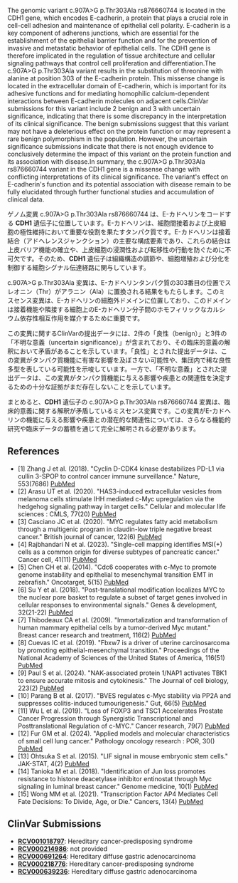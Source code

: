 
    
The genomic variant c.907A>G p.Thr303Ala rs876660744 is located in the CDH1 gene, which encodes E-cadherin, a protein that plays a crucial role in cell-cell adhesion and maintenance of epithelial cell polarity. E-cadherin is a key component of adherens junctions, which are essential for the establishment of the epithelial barrier function and for the prevention of invasive and metastatic behavior of epithelial cells. The CDH1 gene is therefore implicated in the regulation of tissue architecture and cellular signaling pathways that control cell proliferation and differentiation.The c.907A>G p.Thr303Ala variant results in the substitution of threonine with alanine at position 303 of the E-cadherin protein. This missense change is located in the extracellular domain of E-cadherin, which is important for its adhesive functions and for mediating homophilic calcium-dependent interactions between E-cadherin molecules on adjacent cells.ClinVar submissions for this variant include 2 benign and 3 with uncertain significance, indicating that there is some discrepancy in the interpretation of its clinical significance. The benign submissions suggest that this variant may not have a deleterious effect on the protein function or may represent a rare benign polymorphism in the population. However, the uncertain significance submissions indicate that there is not enough evidence to conclusively determine the impact of this variant on the protein function and its association with disease.In summary, the c.907A>G p.Thr303Ala rs876660744 variant in the CDH1 gene is a missense change with conflicting interpretations of its clinical significance. The variant's effect on E-cadherin's function and its potential association with disease remain to be fully elucidated through further functional studies and accumulation of clinical data.

ゲノム変異 c.907A>G p.Thr303Ala rs876660744 は、E-カドヘリンをコードする **CDH1** 遺伝子に位置しています。E-カドヘリンは、細胞間接着および上皮細胞の極性維持において重要な役割を果たすタンパク質です。E-カドヘリンは接着結合（アドヘレンスジャンクション）の主要な構成要素であり、これらの結合は上皮バリア機能の確立や、上皮細胞の浸潤性および転移性の行動を防ぐために不可欠です。そのため、**CDH1** 遺伝子は組織構造の調節や、細胞増殖および分化を制御する細胞シグナル伝達経路に関与しています。

c.907A>G p.Thr303Ala 変異は、E-カドヘリンタンパク質の303番目の位置でスレオニン（Thr）がアラニン（Ala）に置換される結果をもたらします。このミスセンス変異は、E-カドヘリンの細胞外ドメインに位置しており、このドメインは接着機能や隣接する細胞上のE-カドヘリン分子間のホモフィリックなカルシウム依存性相互作用を媒介するために重要です。

この変異に関するClinVarの提出データには、2件の「良性（benign）」と3件の「不明な意義（uncertain significance）」が含まれており、その臨床的意義の解釈において矛盾があることを示しています。「良性」とされた提出データは、この変異がタンパク質機能に有害な影響を及ぼさない可能性や、集団内で稀な良性多型を表している可能性を示唆しています。一方で、「不明な意義」とされた提出データは、この変異がタンパク質機能に与える影響や疾患との関連性を決定するための十分な証拠がまだ存在しないことを示しています。

まとめると、**CDH1** 遺伝子の c.907A>G p.Thr303Ala rs876660744 変異は、臨床的意義に関する解釈が矛盾しているミスセンス変異です。この変異がE-カドヘリンの機能に与える影響や疾患との潜在的な関連性については、さらなる機能的研究や臨床データの蓄積を通じて完全に解明される必要があります。
    
## References
- [1] Zhang J et al. (2018). "Cyclin D-CDK4 kinase destabilizes PD-L1 via cullin 3-SPOP to control cancer immune surveillance." Nature, 553(7686) [PubMed](https://pubmed.ncbi.nlm.nih.gov/29160310/)
- [2] Arasu UT et al. (2020). "HAS3-induced extracellular vesicles from melanoma cells stimulate IHH mediated c-Myc upregulation via the hedgehog signaling pathway in target cells." Cellular and molecular life sciences : CMLS, 77(20) [PubMed](https://pubmed.ncbi.nlm.nih.gov/31820036/)
- [3] Casciano JC et al. (2020). "MYC regulates fatty acid metabolism through a multigenic program in claudin-low triple negative breast cancer." British journal of cancer, 122(6) [PubMed](https://pubmed.ncbi.nlm.nih.gov/31942031/)
- [4] Rajbhandari N et al. (2023). "Single-cell mapping identifies MSI(+) cells as a common origin for diverse subtypes of pancreatic cancer." Cancer cell, 41(11) [PubMed](https://pubmed.ncbi.nlm.nih.gov/37802055/)
- [5] Chen CH et al. (2014). "Cdc6 cooperates with c-Myc to promote genome instability and epithelial to mesenchymal transition EMT in zebrafish." Oncotarget, 5(15) [PubMed](https://pubmed.ncbi.nlm.nih.gov/25051368/)
- [6] Su Y et al. (2018). "Post-translational modification localizes MYC to the nuclear pore basket to regulate a subset of target genes involved in cellular responses to environmental signals." Genes & development, 32(21-22) [PubMed](https://pubmed.ncbi.nlm.nih.gov/30366908/)
- [7] Thibodeaux CA et al. (2009). "Immortalization and transformation of human mammary epithelial cells by a tumor-derived Myc mutant." Breast cancer research and treatment, 116(2) [PubMed](https://pubmed.ncbi.nlm.nih.gov/18642118/)
- [8] Cuevas IC et al. (2019). "Fbxw7 is a driver of uterine carcinosarcoma by promoting epithelial-mesenchymal transition." Proceedings of the National Academy of Sciences of the United States of America, 116(51) [PubMed](https://pubmed.ncbi.nlm.nih.gov/31772025/)
- [9] Paul S et al. (2024). "NAK-associated protein 1/NAP1 activates TBK1 to ensure accurate mitosis and cytokinesis." The Journal of cell biology, 223(2) [PubMed](https://pubmed.ncbi.nlm.nih.gov/38059900/)
- [10] Parang B et al. (2017). "BVES regulates c-Myc stability via PP2A and suppresses colitis-induced tumourigenesis." Gut, 66(5) [PubMed](https://pubmed.ncbi.nlm.nih.gov/28389570/)
- [11] Wu L et al. (2019). "Loss of FOXP3 and TSC1 Accelerates Prostate Cancer Progression through Synergistic Transcriptional and Posttranslational Regulation of c-MYC." Cancer research, 79(7) [PubMed](https://pubmed.ncbi.nlm.nih.gov/30733194/)
- [12] Fur GM et al. (2024). "Applied models and molecular characteristics of small cell lung cancer." Pathology oncology research : POR, 30() [PubMed](https://pubmed.ncbi.nlm.nih.gov/38711976/)
- [13] Ohtsuka S et al. (2015). "LIF signal in mouse embryonic stem cells." JAK-STAT, 4(2) [PubMed](https://pubmed.ncbi.nlm.nih.gov/27127728/)
- [14] Tanioka M et al. (2018). "Identification of Jun loss promotes resistance to histone deacetylase inhibitor entinostat through Myc signaling in luminal breast cancer." Genome medicine, 10(1) [PubMed](https://pubmed.ncbi.nlm.nih.gov/30497520/)
- [15] Wong MM et al. (2021). "Transcription Factor AP4 Mediates Cell Fate Decisions: To Divide, Age, or Die." Cancers, 13(4) [PubMed](https://pubmed.ncbi.nlm.nih.gov/33567514/)

    
## ClinVar Submissions
- **[RCV001018797](https://www.ncbi.nlm.nih.gov/clinvar/RCV001018797/)**: Hereditary cancer-predisposing syndrome
- **[RCV000214986](https://www.ncbi.nlm.nih.gov/clinvar/RCV000214986/)**: not provided
- **[RCV000691264](https://www.ncbi.nlm.nih.gov/clinvar/RCV000691264/)**: Hereditary diffuse gastric adenocarcinoma
- **[RCV000218776](https://www.ncbi.nlm.nih.gov/clinvar/RCV000218776/)**: Hereditary cancer-predisposing syndrome
- **[RCV000639236](https://www.ncbi.nlm.nih.gov/clinvar/RCV000639236/)**: Hereditary diffuse gastric adenocarcinoma

    